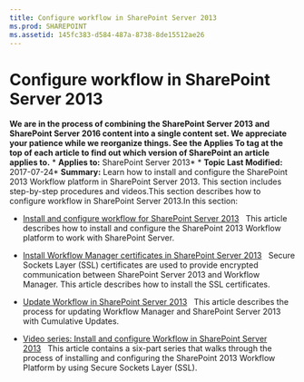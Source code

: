 ```yaml
---
title: Configure workflow in SharePoint Server 2013
ms.prod: SHAREPOINT
ms.assetid: 145fc383-d584-487a-8738-8de15512ae26
---
```



# Configure workflow in SharePoint Server 2013
 **We are in the process of combining the SharePoint Server 2013 and SharePoint Server 2016 content into a single content set. We appreciate your patience while we reorganize things. See the Applies To tag at the top of each article to find out which version of SharePoint an article applies to.** * **Applies to:** SharePoint Server 2013*  * **Topic Last Modified:** 2017-07-24* **Summary:** Learn how to install and configure the SharePoint 2013 Workflow platform in SharePoint Server 2013. This section includes step-by-step procedures and videos.This section describes how to configure workflow in SharePoint Server 2013.In this section:
-  [Install and configure workflow for SharePoint Server 2013](html/install-and-configure-workflow-for-sharepoint-server-2013.md)   This article describes how to install and configure the SharePoint 2013 Workflow platform to work with SharePoint Server.
    
  
-  [Install Workflow Manager certificates in SharePoint Server 2013](html/install-workflow-manager-certificates-in-sharepoint-server-2013.md)   Secure Sockets Layer (SSL) certificates are used to provide encrypted communication between SharePoint Server 2013 and Workflow Manager. This article describes how to install the SSL certificates.
    
  
-  [Update Workflow in SharePoint Server 2013](html/update-workflow-in-sharepoint-server-2013.md)   This article describes the process for updating Workflow Manager and SharePoint Server 2013 with Cumulative Updates.
    
  
-  [Video series: Install and configure Workflow in SharePoint Server 2013](html/video-series-install-and-configure-workflow-in-sharepoint-server-2013.md)   This article contains a six-part series that walks through the process of installing and configuring the SharePoint 2013 Workflow Platform by using Secure Sockets Layer (SSL).
    
  

